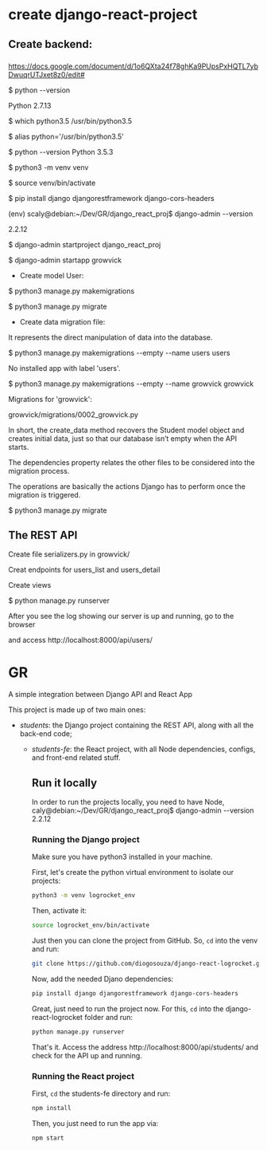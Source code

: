#  create django-react-project

## Create backend:

###
https://docs.google.com/document/d/1o6QXta24f78ghKa9PUpsPxHQTL7ybDwuqrUTJxet8z0/edit#

$ python --version

Python 2.7.13

$ which python3.5
/usr/bin/python3.5

$ alias python='/usr/bin/python3.5'

$ python --version
Python 3.5.3

$ python3 -m venv venv

$ source venv/bin/activate

$ pip install django djangorestframework django-cors-headers

(env) scaly@debian:~/Dev/GR/django_react_proj$ django-admin --version

2.2.12


$ django-admin startproject django_react_proj

$ django-admin startapp growvick

- Create model User:

$ python3 manage.py makemigrations

$ python3 manage.py migrate

- Create data migration file:

It represents the direct manipulation of data into the database.

$ python3 manage.py makemigrations --empty --name users users

No installed app with label 'users'.

$ python3 manage.py makemigrations --empty --name growvick growvick

Migrations for 'growvick':

  growvick/migrations/0002_growvick.py

In short, the create_data method recovers the Student model object and creates
initial data, just so that our database isn’t empty when the API starts.

The dependencies property relates the other files to be considered into the
migration process.

The operations are basically the actions Django has to perform once the
migration is triggered.

$ python3 manage.py migrate


## The REST API

  Create file serializers.py in growvick/

  Creat endpoints for users_list and users_detail

  Create views

  $ python manage.py runserver

  After you see the log showing our server is up and running, go to the browser

  and access http://localhost:8000/api/users/

# GR
A simple integration between Django API and React App

This project is made up of two main ones:

- *students*: the Django project containing the REST API, along with all the
  back-end code;
  - *students-fe*: the React project, with all Node dependencies, configs, and
    front-end related stuff.

    ## Run it locally

    In order to run the projects locally, you need to have Node, caly@debian:~/Dev/GR/django_react_proj$ django-admin --version
    2.2.12
    ### Running the Django project

    Make sure you have python3 installed in your machine.

    First, let's create the python virtual environment to isolate our projects:

    ```bash
    python3 -m venv logrocket_env
    ```

    Then, activate it:

    ```bash
    source logrocket_env/bin/activate
    ```

    Just then you can clone the project from GitHub. So, `cd` into the venv and
    run:

    ```bash
    git clone https://github.com/diogosouza/django-react-logrocket.git
    ```

    Now, add the needed Djano dependencies:

    ```bash
    pip install django djangorestframework django-cors-headers
    ```

    Great, just need to run the project now. For this, `cd` into the
    django-react-logrocket folder and run:

    ```bash
    python manage.py runserver
    ```

    That's it. Access the address http://localhost:8000/api/students/ and check
    for the API up and running.

    ### Running the React project

    First, `cd` the students-fe directory and run:

    ```bash
    npm install
    ```

    Then, you just need to run the app via:

    ```bash
    npm start
    ```

